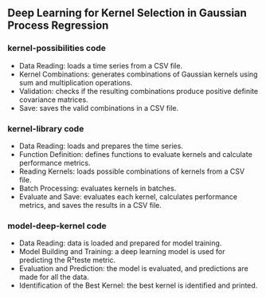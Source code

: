## Deep Learning for Kernel Selection in Gaussian Process Regression

### kernel-possibilities code
* Data Reading:  loads a time series from a CSV file.
* Kernel Combinations: generates combinations of Gaussian kernels using sum and multiplication operations.
* Validation: checks if the resulting combinations produce positive definite covariance matrices.
* Save: saves the valid combinations in a CSV file.

### kernel-library code
* Data Reading: loads and prepares the time series.
* Function Definition:  defines functions to evaluate kernels and calculate performance metrics.
* Reading Kernels: loads possible combinations of kernels from a CSV file.
* Batch Processing: evaluates kernels in batches.
* Evaluate and Save: evaluates each kernel, calculates performance metrics, and saves the results in a CSV file.

### model-deep-kernel code
* Data Reading: data is loaded and prepared for model training.
* Model Building and Training: a deep learning model is used for predicting the R²teste metric.
* Evaluation and Prediction: the model is evaluated, and predictions are made for all the data.
* Identification of the Best Kernel: the best kernel is identified and printed.
